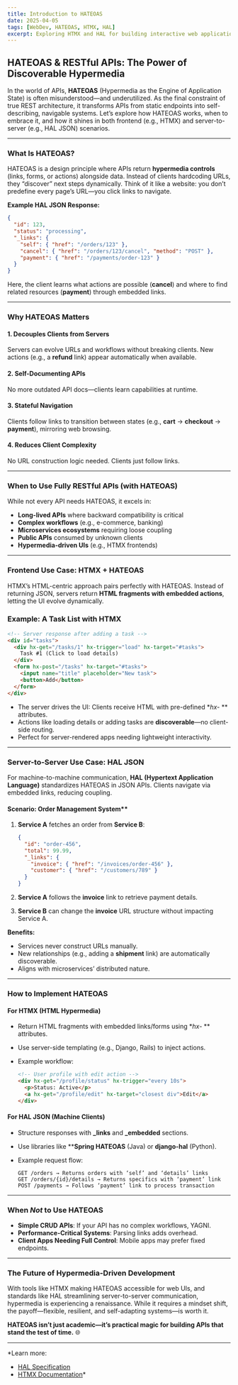 ```yaml
---
title: Introduction to HATEOAS
date: 2025-04-05
tags: [WebDev, HATEOAS, HTMX, HAL]
excerpt: Exploring HTMX and HAL for building interactive web applications by embracing HATEOAS.
---
```


## HATEOAS & RESTful APIs: The Power of Discoverable Hypermedia

In the world of APIs, **HATEOAS** (Hypermedia as the Engine of Application
State) is often misunderstood—and underutilized. As the final constraint of true
REST architecture, it transforms APIs from static endpoints into
self-describing, navigable systems. Let’s explore how HATEOAS works, when to
embrace it, and how it shines in both frontend (e.g., HTMX) and server-to-server
(e.g., HAL JSON) scenarios.

---

### What Is HATEOAS?

HATEOAS is a design principle where APIs return **hypermedia controls** (links,
forms, or actions) alongside data. Instead of clients hardcoding URLs, they
“discover” next steps dynamically. Think of it like a website: you don’t
predefine every page’s URL—you click links to navigate.

**Example HAL JSON Response:**

```json
{
  "id": 123,
  "status": "processing",
  "_links": {
    "self": { "href": "/orders/123" },
    "cancel": { "href": "/orders/123/cancel", "method": "POST" },
    "payment": { "href": "/payments/order-123" }
  }
}
```

Here, the client learns what actions are possible (**cancel**) and where to find
related resources (**payment**) through embedded links.

---

### Why HATEOAS Matters

#### 1. **Decouples Clients from Servers**

Servers can evolve URLs and workflows without breaking clients. New actions
(e.g., a **refund** link) appear automatically when available.

#### 2. **Self-Documenting APIs**

No more outdated API docs—clients learn capabilities at runtime.

#### 3. **Stateful Navigation**

Clients follow links to transition between states (e.g., **cart** → **checkout** →
**payment**), mirroring web browsing.

#### 4. **Reduces Client Complexity**

No URL construction logic needed. Clients just follow links.

---

### When to Use Fully RESTful APIs (with HATEOAS)

While not every API needs HATEOAS, it excels in:

- **Long-lived APIs** where backward compatibility is critical
- **Complex workflows** (e.g., e-commerce, banking)
- **Microservices ecosystems** requiring loose coupling
- **Public APIs** consumed by unknown clients
- **Hypermedia-driven UIs** (e.g., HTMX frontends)

---

### Frontend Use Case: HTMX + HATEOAS

HTMX’s HTML-centric approach pairs perfectly with HATEOAS. Instead of returning
JSON, servers return **HTML fragments with embedded actions**, letting the UI
evolve dynamically.

### Example: A Task List with HTMX

```html
<!-- Server response after adding a task -->
<div id="tasks">
  <div hx-get="/tasks/1" hx-trigger="load" hx-target="#tasks">
    Task #1 (Click to load details)
  </div>
  <form hx-post="/tasks" hx-target="#tasks">
    <input name="title" placeholder="New task">
    <button>Add</button>
  </form>
</div>
```

- The server drives the UI: Clients receive HTML with pre-defined **hx-* **
  attributes.
- Actions like loading details or adding tasks are **discoverable**—no
  client-side routing.
- Perfect for server-rendered apps needing lightweight interactivity.

---

### Server-to-Server Use Case: HAL JSON

For machine-to-machine communication, **HAL (Hypertext Application Language)**
standardizes HATEOAS in JSON APIs. Clients navigate via embedded links, reducing
coupling.

#### Scenario: Order Management System**

1. **Service A** fetches an order from **Service B**:

   ```json
   {
     "id": "order-456",
     "total": 99.99,
     "_links": {
       "invoice": { "href": "/invoices/order-456" },
       "customer": { "href": "/customers/789" }
     }
   }
   ```

2. **Service A** follows the **invoice** link to retrieve payment details.
3. **Service B** can change the **invoice** URL structure without impacting
   Service A.

**Benefits:**

- Services never construct URLs manually.
- New relationships (e.g., adding a **shipment** link) are automatically
  discoverable.
- Aligns with microservices’ distributed nature.

---

### How to Implement HATEOAS

#### For HTMX (HTML Hypermedia)

- Return HTML fragments with embedded links/forms using **hx-* ** attributes.
- Use server-side templating (e.g., Django, Rails) to inject actions.
- Example workflow:

  ```html
  <!-- User profile with edit action -->
  <div hx-get="/profile/status" hx-trigger="every 10s">
    <p>Status: Active</p>
    <a hx-get="/profile/edit" hx-target="closest div">Edit</a>
  </div>
  ```

#### For HAL JSON (Machine Clients)

- Structure responses with **_links** and **_embedded** sections.
- Use libraries like ****Spring HATEOAS** (Java) or **django-hal** (Python).
- Example request flow:

  ```
  GET /orders → Returns orders with ‘self’ and ‘details’ links
  GET /orders/{id}/details → Returns specifics with ‘payment’ link
  POST /payments → Follows ‘payment’ link to process transaction
  ```

---

### When _Not_ to Use HATEOAS

- **Simple CRUD APIs**: If your API has no complex workflows, YAGNI.
- **Performance-Critical Systems**: Parsing links adds overhead.
- **Client Apps Needing Full Control**: Mobile apps may prefer fixed endpoints.

---

### The Future of Hypermedia-Driven Development

With tools like HTMX making HATEOAS accessible for web UIs, and standards like
HAL streamlining server-to-server communication, hypermedia is experiencing a
renaissance. While it requires a mindset shift, the payoff—flexible, resilient,
and self-adapting systems—is worth it.

**HATEOAS isn’t just academic—it’s practical magic for building APIs that stand
the test of time.** 🌐

---

*Learn more:

- [HAL Specification](https://stateless.group/hal_specification.html)
- [HTMX Documentation](https://htmx.org/docs/)*
